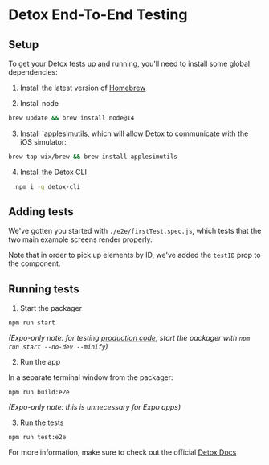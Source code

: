 # Detox End-To-End Testing

## Setup

To get your Detox tests up and running, you'll need to install some global dependencies:

1. Install the latest version of [Homebrew](https://brew.sh/)

2. Install node

```bash
brew update && brew install node@14
```

3. Install `applesimutils, which will allow Detox to communicate with the iOS simulator:

```bash
brew tap wix/brew && brew install applesimutils
```

4. Install the Detox CLI

```bash
  npm i -g detox-cli
```

## Adding tests

We've gotten you started with `./e2e/firstTest.spec.js`, which tests that the two main example screens render properly.

Note that in order to pick up elements by ID, we've added the `testID` prop to the component.

## Running tests

1. Start the packager

```
npm run start
```

_(Expo-only note: for testing [production code](https://docs.expo.io/workflow/development-mode/#production-mode), start the packager with `npm run start --no-dev --minify`)_

2. Run the app

In a separate terminal window from the packager:

```
npm run build:e2e
```

_(Expo-only note: this is unnecessary for Expo apps)_

3. Run the tests

```
npm run test:e2e
```

For more information, make sure to check out the official [Detox Docs](https://github.com/wix/Detox/blob/master/docs/README.md)

